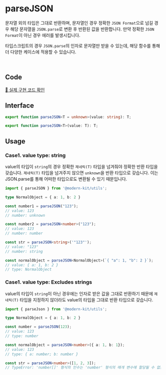 # parseJSON

문자열 외의 타입은 그대로 반환하며, 문자열인 경우 정확한 `JSON Format`으로 넘길 경우 해당 문자열을 `JSON.parse`로 변환 후 반환된 값을 반환합니다. 만약 정확한 `JSON Format`이 아닌 경우 에러를 발생시킵니다.

타입스크립트의 경우 `JSON.parse`의 인자로 문자열만 받을 수 있는데, 해당 함수를 통해 더 다양한 케이스에 적용할 수 있습니다.

<br />

## Code
[🔗 실제 구현 코드 확인](https://github.com/modern-agile-team/modern-kit/blob/main/packages/utils/src/common/parseJSON/index.ts)

## Interface
```ts title="typescript"
export function parseJSON<T = unknown>(value: string): T;

export function parseJSON<T>(value: T): T;
```

## Usage
### Case1. value type: string
value의 타입이 `string`의 경우 정확한 `제네릭(T)` 타입을 넘겨줘야 정확한 반환 타입을 갖습니다. 
`제네릭(T)` 타입을 넘겨주지 않으면 `unknown`을 반환 타입으로 갖습니다. 이는 JSON.parse를 통해 어떠한 타입으로도 변환될 수 있기 때문입니다.

```ts title="typescript"
import { parseJSON } from '@modern-kit/utils';

type NormalObject = { a: 1, b: 2 }

const number1 = parseJSON("123"); 
// value: 123
// number: unknown

const number2 = parseJSON<number>("123"); 
// value: 123
// number: number

const str = parseJSON<string>('"123"'); 
// value: "123"
// number: string

const normalObject = parseJSON<NormalObject>(`{ "a": 1, "b": 2 }`);
// value: { a: 1, b: 2 }
// type: NormalObject
```

### Case1. value type: Excludes strings
value의 타입이 `string`이 아닌 경우에는 인자로 받은 값을 그대로 반환하기 때문에 `제네릭(T)` 타입을 지정하지 않더라도 value의 타입을 그대로 반환 타입으로 갖습니다.

```ts title="typescript"
import { parseJson } from '@modern-kit/utils';

type NormalObject = { a: 1, b: 2 }

const number = parseJSON(123); 
// value: 123
// type: number

const normalObject = parseJSON<number>({ a: 1, b: 1}); 
// value: 123
// type: { a: number; b: number }

const str = parseJSON<number>([1, 2, 3]);
// TypeError: 'number[]' 형식의 인수는 'number' 형식의 매개 변수에 할당될 수 없습니다.
```